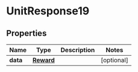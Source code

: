 # UnitResponse19

## Properties
Name | Type | Description | Notes
------------ | ------------- | ------------- | -------------
**data** | [**Reward**](Reward.md) |  |  [optional]
